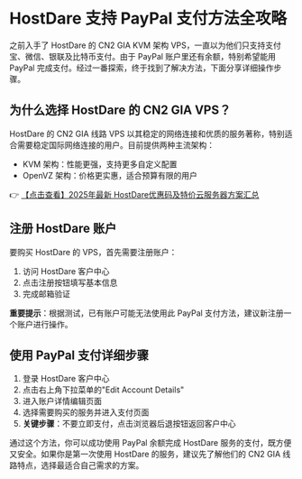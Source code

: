 # HostDare 支持 PayPal 支付方法全攻略

之前入手了 HostDare 的 CN2 GIA KVM 架构 VPS，一直以为他们只支持支付宝、微信、银联及比特币支付。由于 PayPal 账户里还有余额，特别希望能用 PayPal 完成支付。经过一番探索，终于找到了解决方法，下面分享详细操作步骤。

## 为什么选择 HostDare 的 CN2 GIA VPS？

HostDare 的 CN2 GIA 线路 VPS 以其稳定的网络连接和优质的服务著称，特别适合需要稳定国际网络连接的用户。目前提供两种主流架构：

- KVM 架构：性能更强，支持更多自定义配置
- OpenVZ 架构：价格更实惠，适合预算有限的用户

👉 [【点击查看】2025年最新 HostDare优惠码及特价云服务器方案汇总](https://bit.ly/hostdare)

## 注册 HostDare 账户

要购买 HostDare 的 VPS，首先需要注册账户：

1. 访问 HostDare 客户中心
2. 点击注册按钮填写基本信息
3. 完成邮箱验证

**重要提示**：根据测试，已有账户可能无法使用此 PayPal 支付方法，建议新注册一个账户进行操作。

## 使用 PayPal 支付详细步骤

1. 登录 HostDare 客户中心
2. 点击右上角下拉菜单的"Edit Account Details"
3. 进入账户详情编辑页面
4. 选择需要购买的服务并进入支付页面
5. **关键步骤**：不要立即支付，点击浏览器后退按钮返回客户中心

通过这个方法，你可以成功使用 PayPal 余额完成 HostDare 服务的支付，既方便又安全。如果你是第一次使用 HostDare 的服务，建议先了解他们的 CN2 GIA 线路特点，选择最适合自己需求的方案。